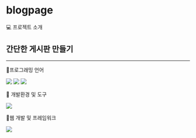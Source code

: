 # blogpage

💻 프로젝트 소개

## 간단한 게시판 만들기 

<hr>
📌프로그래밍 언어


<img src="https://img.shields.io/badge/java-007396?style=for-the-badge&logo=openjdk&logoColor=white"> <img src="https://img.shields.io/badge/html5-E34F26?style=for-the-badge&logo=html5&logoColor=white"> <img src="https://img.shields.io/badge/css3-1572B6?style=for-the-badge&logo=css3&logoColor=white">

📌 개발환경 및 도구 

<img src="https://img.shields.io/badge/visualstudiocode-007ACC?style=for-the-badge&logo=visualstudiocode&logoColor=white">

📌웹 개발 및 프레임워크

<img src="https://img.shields.io/badge/springboot-6DB33F?style=for-the-badge&logo=springboot&logoColor=white">

